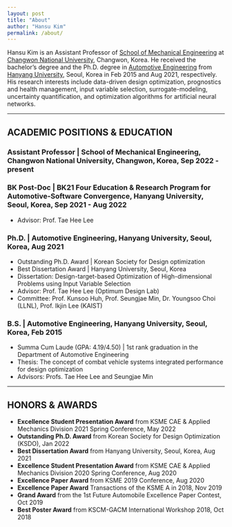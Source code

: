 ```yaml
---
layout: post
title: "About"
author: "Hansu Kim"
permalink: /about/
---
```


Hansu Kim is an Assistant Professor of [School of Mechanical Engineering](https://www.changwon.ac.kr/sme/) at [Changwon National University](https://www.changwon.ac.kr/), Changwon, Korea. He received the bachelor’s degree and the Ph.D. degree in [Automotive Engineering](https://ae.hanyang.ac.kr/) from [Hanyang University](https://www.hanyang.ac.kr/), Seoul, Korea in Feb 2015 and Aug 2021, respectively. His research interests include data-driven design optimization, prognostics and health management, input variable selection, surrogate-modeling, uncertainty quantification, and optimization algorithms for artificial neural networks.

***

## ACADEMIC POSITIONS & EDUCATION
### Assistant Professor | School of Mechanical Engineering, Changwon National University, Changwon, Korea, Sep 2022 - present

### BK Post-Doc | BK21 Four Education & Research Program for Automotive-Software Convergence, Hanyang University, Seoul, Korea, Sep 2021 - Aug 2022
* Advisor: Prof. Tae Hee Lee

### Ph.D. | Automotive Engineering, Hanyang University, Seoul, Korea, Aug 2021
* Outstanding Ph.D. Award | Korean Society for Design optimization   
* Best Dissertation Award | Hanyang University, Seoul, Korea   
* Dissertation: Design-target-based Optimization of High-dimensional Problems using Input Variable Selection   
* Advisor: Prof. Tae Hee Lee (Optimum Design Lab)   
* Committee: Prof. Kunsoo Huh, Prof. Seungjae Min, Dr. Youngsoo Choi (LLNL), Prof. Ikjin Lee (KAIST)   

### B.S. | Automotive Engineering, Hanyang University, Seoul, Korea, Feb 2015
* Summa Cum Laude (GPA: 4.19/4.50) | 1st rank graduation in the Department of Automotive Engineering
* Thesis: The concept of combat vehicle systems integrated performance for design optimization
* Advisors: Profs. Tae Hee Lee and Seungjae Min

***

## HONORS & AWARDS
* **Excellence Student Presentation Award** from KSME CAE & Applied Mechanics Division 2021 Spring Conference, May 2022
* **Outstanding Ph.D. Award** from Korean Society for Design Optimization (KSDO), Jan 2022
* **Best Dissertation Award** from Hanyang University, Seoul, Korea, Aug 2021
* **Excellence Student Presentation Award** from KSME CAE & Applied Mechanics Division 2020 Spring Conference, Aug 2020
* **Excellence Paper Award** from KSME 2019 Conference, Aug 2020
* **Excellence Paper Award** Transactions of the KSME A in 2018, Nov 2019
* **Grand Award** from the 1st Future Automobile Excellence Paper Contest, Oct 2019
* **Best Poster Award** from KSCM-GACM International Workshop 2018, Oct 2018


